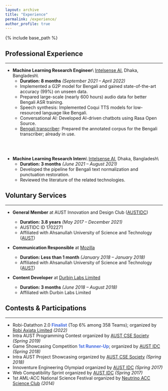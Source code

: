 ```yaml
---
layout: archive
title: "Experience"
permalink: /experience/
author_profile: true
---
```


{% include base_path %}

## Professional Experience

---

* **Machine Learning Research Engineer**\\
[Intelsense AI](https://intelsense.ai/ "https://intelsense.ai/"), Dhaka, Bangladesh\\
    * **Duration: 8 months** _(September 2021 – April 2022)_
    * Implemented a G2P model for Bengali and gained state-of-the-art accuracy (99%) on unseen data.
    * Prepared large-scale (nearly 600 hours) audio data for better Bengali ASR training.
    * Speech synthesis: Implemented Coqui TTS models for low-resourced language like Bengali.
    * Conversational AI: Developed AI-driven chatbots using Rasa Open Source.
    * [Bengali transcriber](https://sensevoice.intelsense.ai/ "https://sensevoice.intelsense.ai/"): Prepared the annotated corpus for the Bengali transcriber; already in use.
<br/>
<br/>

* **Machine Learning Research Intern**\\
[Intelsense AI](https://intelsense.ai/ "https://intelsense.ai/"), Dhaka, Bangladesh\\
    * **Duration: 3 months** _(June 2021 – August 2021)_
    * Developed the pipeline for Bengali text normalization and punctuation restoration.
    * Reviewed the literature of the related technologies.



## Voluntary Services

---

* **General Member** at AUST Innovation and Design Club ([AUSTIDC](https://aust-idc.com/ "https://aust-idc.com/"))
    * **Duration: 3.8 years** _(May 2017 – December 2021)_
    * AUSTIDC ID 1702271
    * Affiliated with Ahsanullah University of Science and Technology ([AUST](https://www.aust.edu/, "https://www.aust.edu/"))

* **Communication Responsible** at [Mozilla](https://community.mozilla.org/en/groups/mozilla-bangladesh/ "Community Website")
    * **Duration: Less than 1 month** _(January 2018 – January 2018)_
    * Affiliated with Ahsanullah University of Science and Technology ([AUST](https://www.aust.edu/, "https://www.aust.edu/"))

* **Content Developer** at [Durbin Labs Limited](https://durbinlabs.com/ "https://durbinlabs.com/")
    * **Duration: 3 months** _(June 2018 – August 2018)_
    * Affiliated with Durbin Labs Limited



## Contests & Participations

---

* Robi-Datathon 2.0 **<span style="color:RoyalBlue">Finalist</span>** (Top 6% among 358 Teams); organized by [Robi Axiata Limited](https://www.robi.com.bd/en) _(2022)_
* Intra AUST Programming Contest organized by [AUST CSE Society](https://www.aust.edu/cse "https://www.aust.edu/cse") _(Spring 2019)_
* Game Showcasing Competition **<span style="color:RoyalBlue">1st Runner-Up</span>**; organized by [AUST IDC](https://aust-idc.com/ "https://aust-idc.com/") _(Spring 2018)_
* Intra AUST Project Showcasing organized by [AUST CSE Society](https://www.aust.edu/cse "https://www.aust.edu/cse") _(Spring 2018)_
* Innoventure Engineering Olympiad organized by [AUST IDC](https://aust-idc.com/ "https://aust-idc.com/") _(Spring 2017)_
* Web Compatibility Sprint organized by [AUST IDC](https://aust-idc.com/ "https://aust-idc.com/") _(Spring 2017)_
* 1st AML-ACC National Science Festival organized by [Neutrino ACC Science Club](https://www.nasc.com.de/) _(2014)_

<!-- {% for post in site.experience %}
  {% include archive-single.html %}
{% endfor %} -->

